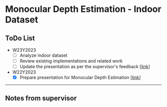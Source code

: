 # Monocular Depth Estimation - Indoor Dataset

## ToDo List

- W23Y2023
  - [ ] Analyze indoor dataset
  - [ ] Review existing implementations and related work
  - [ ] Update the presentation as per the supervisor's feedback [[link]()]
- W22Y2023
  - [x] Prepare presentation for Monocular Depth Estimation [[link](https://docs.google.com/presentation/d/1cqx2875E27dxJaAVvot-WlLmDeU4hqnF/edit?usp=drive_link&ouid=103879877178863765148&rtpof=true&sd=true)]

---

## Notes from supervisor
